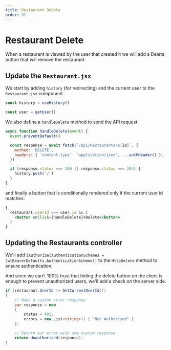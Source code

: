 ```yaml
---
title: Restaurant Delete
order: 31
---
```


# Restaurant Delete

When a restaurant is viewed by the user that created it we will add a Delete
button that will remove the restaurant.

## Update the `Restaurant.jsx`

We start by adding `history` (for redirecting) and the current user to the
`Restaurant.jsx` component

```javascript
const history = useHistory()

const user = getUser()
```

We also define a `handleDelete` method to send the API request:

```javascript
async function handleDelete(event) {
  event.preventDefault()

  const response = await fetch(`/api/Restaurants/${id}`, {
    method: 'DELETE',
    headers: { 'content-type': 'application/json', ...authHeader() },
  })

  if (response.status === 200 || response.status === 204) {
    history.push('/')
  }
}
```

and finally a button that is conditionally rendered only if the current user id
matches:

```jsx
{
  restaurant.userId === user.id && (
    <button onClick={handleDelete}>Delete</button>
  )
}
```

## Updating the Restaurants controller

We'll add
`[Authorize(AuthenticationSchemes = JwtBearerDefaults.AuthenticationScheme)]` to
the `HttpDelete` method to ensure authentication.

And since we can't 100% trust that hiding the delete button on the client is
enough to prevent unauthorized users, we'll add a check on the server side.

```csharp
if (restaurant.UserId != GetCurrentUserId())
{
    // Make a custom error response
    var response = new
    {
        status = 401,
        errors = new List<string>() { "Not Authorized" }
    };

    // Return our error with the custom response
    return Unauthorized(response);
}
```

<GithubCommitViewer repo="gstark/TacoTuesday" commit="900bc4b1eed0b7efe010e9cfa7347716e0ad9d3f" />
